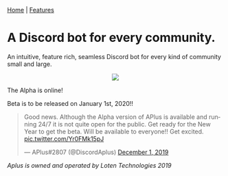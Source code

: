 [Home](https://aplusbot.tech/) | [Features](https://aplusbot.tech/features/)
# A Discord bot for every community. 

An intuitive, feature rich, seamless Discord bot for every kind of community small and large.

<div style="text-align:center"><img src="http://cdn.treverg.tools/mobile/i/IMG_3h3opr.jpg" /></div>

The Alpha is online!

Beta is to be released on January 1st, 2020!!

<blockquote class="twitter-tweet"><p lang="en" dir="ltr">Good news. Although the Alpha version of APlus is available and running 24/7 it is not quite open for the public. Get ready for the New Year to get the beta. Will be available to everyone!! Get excited. <a href="https://t.co/Yr0FMk15pJ">pic.twitter.com/Yr0FMk15pJ</a></p>&mdash; APlus#2807 (@DiscordAplus) <a href="https://twitter.com/DiscordAplus/status/1201232212861042696?ref_src=twsrc%5Etfw">December 1, 2019</a></blockquote> <script async src="https://platform.twitter.com/widgets.js" charset="utf-8"></script>







*Aplus is owned and operated by Loten Technologies 2019*
